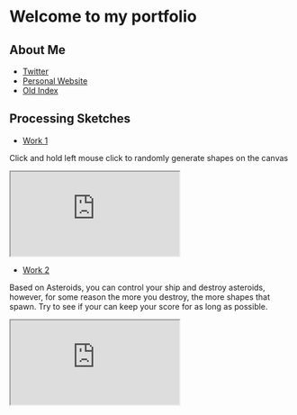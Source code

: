 # Welcome to my portfolio

## About Me

- [Twitter](https://twitter.com/XReMoRseO)
- [Personal Website](https://jongonzalez249.wordpress.com/)
- [Old Index](./index-demo.html)

## Processing Sketches

- [Work 1](sketches/abstract/)

Click and hold left mouse click to randomly generate shapes on the canvas
<iframe src="https://jgonzalez249.github.io/programming-portfolio/sketches/abstract/" style="Width80%"></iframe>

- [Work 2](sketches/asteroids)

Based on Asteroids, you can control your ship and destroy asteroids, however, for some reason the more you destroy, the more shapes that spawn. Try to see if your can keep your score for as long as possible.
<iframe src="https://jgonzalez249.github.io/programming-portfolio/sketches/asteroids/"></iframe>
